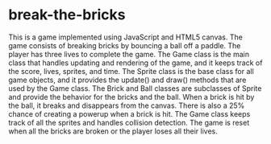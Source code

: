 # break-the-bricks

This is a game implemented using JavaScript and HTML5 canvas. The game consists of breaking bricks by bouncing a ball off a paddle. The player has three lives to complete the game. The Game class is the main class that handles updating and rendering of the game, and it keeps track of the score, lives, sprites, and time. The Sprite class is the base class for all game objects, and it provides the update() and draw() methods that are used by the Game class. The Brick and Ball classes are subclasses of Sprite and provide the behavior for the bricks and the ball. When a brick is hit by the ball, it breaks and disappears from the canvas. There is also a 25% chance of creating a powerup when a brick is hit. The Game class keeps track of all the sprites and handles collision detection. The game is reset when all the bricks are broken or the player loses all their lives.
